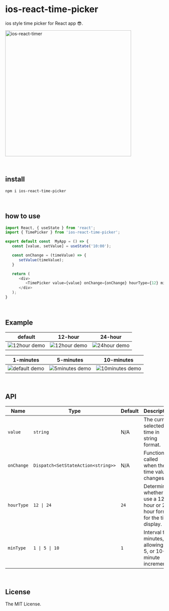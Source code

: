 # ios-react-time-picker
ios style time picker for React app 😎.

<img src="https://github.com/user-attachments/assets/6a062b91-bc40-4772-b1bb-20cd7d486ba3" alt="ios-react-timer" width="400"/>

 
## install

```
npm i ios-react-time-picker
```
 
## how to use

```js
import React, { useState } from 'react';
import { TimePicker } from 'ios-react-time-picker';

export default const  MyApp = () => {
   const [value, setValue] = useState('10:00');

   const onChange = (timeValue) => {
      setValue(timeValue);
   }

   return (
      <div>
         <TimePicker value={value} onChange={onChange} hourType={12} minType={1} />
      </div>
   );
}
```
 
## Example

| default      | 12-hour      | 24-hour      |
|--------------|--------------|--------------|
| ![12hour demo](https://github.com/user-attachments/assets/bc853a99-6473-4d52-8d4a-beaf0d9ef025) | ![12hour demo](https://github.com/user-attachments/assets/bc853a99-6473-4d52-8d4a-beaf0d9ef025) | ![24hour demo](https://github.com/user-attachments/assets/5d7f234c-7ddd-4509-95f6-5105de7af567)      |

| 1-minutes      | 5-minutes      | 10-minutes     |
|----------------|----------------|----------------|
| ![default demo](https://github.com/user-attachments/assets/857bf752-e152-4584-9abd-350d7da8a418) | ![5minutes demo](https://github.com/user-attachments/assets/481278a7-6805-4f51-a0d1-7580e9f89d86) | ![10minutes demo](https://github.com/user-attachments/assets/908fb450-df9c-447f-87cc-7144bfede183) |

 
## API

| Name      | Type                                          | Default | Description                                                                  |
|-----------|-----------------------------------------------|---------|------------------------------------------------------------------------------|
| `value`   | `string`                                      | N/A     | The current selected time in string format.                                  |
| `onChange`| `Dispatch<SetStateAction<string>>`            | N/A     | Function called when the time value changes.                                 |
| `hourType`| `12 \| 24`                                    | `24`    | Determines whether to use a 12-hour or 24-hour format for the time display.  |
| `minType` | `1 \| 5 \| 10`                                | `1`     | Interval for minutes, allowing 1, 5, or 10-minute increments.                |

   
## License

The MIT License.
